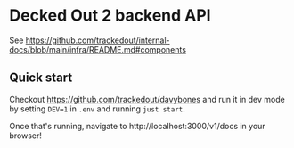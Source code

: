 # Decked Out 2 backend API

See https://github.com/trackedout/internal-docs/blob/main/infra/README.md#components


## Quick start

Checkout https://github.com/trackedout/davybones and run it in dev mode by setting `DEV=1` in `.env` and running `just start`.

Once that's running, navigate to http://localhost:3000/v1/docs in your browser!
